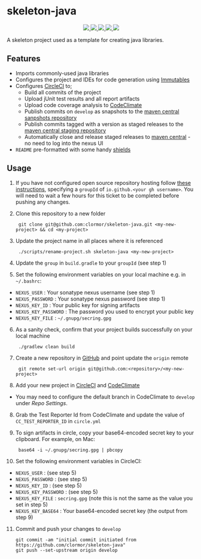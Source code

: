 # skeleton-java

<p align="center">
    <a href="https://circleci.com/gh/clormor/skeleton-java">
        <img src="https://img.shields.io/circleci/project/github/clormor/skeleton-java.svg?style=plastic" />
    </a>
    <a href="https://maven-badges.herokuapp.com/maven-central/io.github.clormor/skeleton-java">
        <img src="https://img.shields.io/maven-central/v/io.github.clormor/skeleton-java.svg?style=plastic" />
    </a>
    <a href="https://codeclimate.com/github/clormor/skeleton-java">
        <img src="https://img.shields.io/codeclimate/coverage/clormor/skeleton-java.svg?style=plastic" />
    </a>
    <a href="https://codeclimate.com/github/clormor/skeleton-java/issues">
        <img src="https://img.shields.io/codeclimate/maintainability/clormor/skeleton-java.svg?style=plastic" />
    </a>
    <a href="https://github.com/clormor/skeleton-java/commits">
        <img src="https://img.shields.io/github/last-commit/clormor/skeleton-java.svg?style=plastic" />
    </a>
</p>

A skeleton project used as a template for creating java libraries.

## Features

* Imports commonly-used java libraries
* Configures the project and IDEs for code generation using [Immutables](https://immutables.github.io/)
* Configures [CircleCI](https://circleci.com/) to;
  * Build all commits of the project
  * Upload jUnit test results and all report artifacts
  * Upload code coverage analysis to [CodeClimate](https://codeclimate.com)
  * Publish commits on `develop` as snapshots to the [maven central sanpshots repository](https://oss.sonatype.org/content/repositories/snapshots/)
  * Publish commits tagged with a version as staged releases to the [maven central staging repository](https://oss.sonatype.org/service/local/staging/deploy/maven2)
  * Automatically close and release staged releases to [maven central](https://oss.sonatype.org/service/local/staging/deploy/maven2) - no need to log into the nexus UI
* `README` pre-formatted with some handy [shields](https://shields.io)

## Usage

1. If you have not configured open source repository hosting follow [these instructions](https://central.sonatype.org/pages/ossrh-guide.html), specifying a `groupId` of `io.github.<your gh username>`. You will need to wait a few hours for this ticket to be completed before pushing any changes.
2. Clone this repository to a new folder

        git clone git@github.com:clormor/skeleton-java.git <my-new-project> && cd <my-project>

3. Update the project name in all places where it is referenced

        ./scripts/rename-project.sh skeleton-java <my-new-project>

4. Update the `group` in `build.gradle` to your `groupId` (see step 1)

5. Set the following environment variables on your local machine e.g. in `~/.bashrc`:
  * `NEXUS_USER` : Your sonatype nexus username (see step 1)
  * `NEXUS_PASSWORD` : Your sonatype nexus password (see step 1)
  * `NEXUS_KEY_ID` : Your public key for signing artifacts
  * `NEXUS_KEY_PASSWORD` : The password you used to encrypt your public key
  * `NEXUS_KEY_FILE` : `~/.gnupg/secring.gpg`

6. As a sanity check, confirm that your project builds successfully on your local machine

        ./gradlew clean build

6. Create a new repository in [GitHub](https://github.com) and point update the `origin` remote

        git remote set-url origin git@github.com:<repository>/<my-new-project>

7. Add your new project in [CircleCI](https://circleci.com/) and [CodeClimate](https://codeclimate.com)
  * You may need to configure the default branch in CodeClimate to `develop` under *Repo Settings*.

8. Grab the Test Reporter Id from CodeClimate and update the value of `CC_TEST_REPORTER_ID` in `circle.yml`

9. To sign artifacts in circle, copy your base64-encoded secret key to your clipboard. For example, on Mac:

        base64 -i ~/.gnupg/secring.gpg | pbcopy

10. Set the following environment variables in CircleCI:
  * `NEXUS_USER` : (see step 5)
  * `NEXUS_PASSWORD` : (see step 5)
  * `NEXUS_KEY_ID` : (see step 5)
  * `NEXUS_KEY_PASSWORD` : (see step 5)
  * `NEXUS_KEY_FILE` : `secring.gpg` (note this is not the same as the value you set in step 5)
  * `NEXUS_KEY_BASE64` : Your base64-encoded secret key (the output from step 9)

11. Commit and push your changes to `develop`

        git commit -am "initial commit initiated from https://github.com/clormor/skeleton-java"
        git push --set-upstream origin develop

